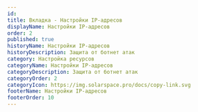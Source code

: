 ```yaml
---
id: 
title: Вкладка - Настройки IP-адресов
displayName: Настройки IP-адресов
order: 2
published: true
historyName: Настройки IP-адресов
historyDescription: Защита от ботнет атак
category: Настройка ресурсов
categoryName: Настройки IP-адресов
categoryDescription: Защита от ботнет атак
categoryOrder: 2
categoryIcon: https://img.solarspace.pro/docs/copy-link.svg
footerName: Настройки IP-адресов
footerOrder: 10
---
```

